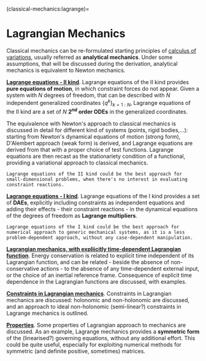 <!--
```{article-info}
:author: basics
:date: "{sub-ref}`today`"
:read-time: "{sub-ref}`wordcount-minutes` min read"
```
-->

(classical-mechanics:lagrange)=
# Lagrangian Mechanics

Classical mechanics can be re-formulated starting principles of [calculus of variations](https://basics2022.github.io/bbooks-math-miscellanea/ch/calculus-variations/intro.html), usually referred as **analytical mechanics**. Under some assumptions, that will be discussed during the derivation, analytical mechanics is equivalent to Newton mechanics.

[**Lagrange equations - II kind**](classical-mechanics:lagrange:ii-type). Lagrange equations of the II kind provides **pure equations of motion**, in which constraint forces do not appear. Given a system with $N$ degrees of freedom, that can be described with $N$ independent generalized coordinates $\{ q^k \}_{k=1:N}$, Lagrange equations of the II kind are a set of $N$ **$2^{nd}$ order ODEs** in the generalized coordinates.

The equivalence with Newton's approach to classical mechanics is discussed in detail for different kind of systems (points, rigid bodies,...): starting from Newton's dynamical equations of motion (strong form), D'Alembert approach (weak form) is derived, and Lagrange equations are derived from that with a proper choice of test functions. Lagrange equations are then recast as the stationariety condition of a functional, providing a variational approach to classical mechanics.

```{tip}
Lagrange equations of the II kind could be the best approach for small-dimensional problems, when there's no interest in evaluating constraint reactions.
```

[**Lagrange equations - I kind**](classical-mechanics:lagrange:i-type). Lagrange equations of the I kind provides a set of **DAEs**, explicitly including constraints as independent equations and adding their effects - their constraint reactions - in the dynamical equations of the degrees of freedom as **Lagrange multipliers**.

```{tip}
Lagrange equations of the I kind could be the best approach for numerical approach to generic mechanical systems, as it is a less problem-dependent approach, without any case-dependent manipulation.
```

[**Lagrangian mechanics, with expliicitly time-dependent Lagrangian function**](classical-mechanics:lagrange:time:dependent). Energy conservation is related to explicit time independent of its Lagrangian function, and can be related - beside the absence of non-conservative actions - to the absence of any time-dependent external input, or the choice of an inertial reference frame. Consequence of explicit time dependence in the Lagrangian functions are discussed, with examples.

[**Constraints in Lagrangian mechanics**](classical-mechanics:lagrange:constraints). Constraints in Lagrangian mechanics are discussed: holonomic and non-holonomic are discussed, and an approach to ideal non-holonomic (semi-linear?) constraints in Lagrange mechanics is outlined.

[**Properties**](classical-mechanics:lagrange:properties). Some properties of Lagrangian approach to mechanics are discussed. As an example, Lagrange mechanics provides a **symmetric form** of the (linearised?) governing equations, without any additional effort. This could be quite useful, especially for exploiting numerical methods for symmetric (and definite positive, sometimes) matrices.

<!--
Riformulazione della meccanica di Newton:
- **forma debole** delle equazioni: approccio di D'Alembert, lavori virtuali
- **equazioni di Lagrange**

con $\mathscr{L}(\dot{q}(t), q(t), t) = K(\dot{q}(t), q(t), t) + U(q(t), t)$.

- **principi di stazionarietà del funzionale azione $S$**

Nel caso non ci siano azioni non conservative, $Q_q = 0$, è possibile interpretare le equazioni di Lagrange come risultato di un principio di stazionarietà. Chiamando $\delta q(t)$ la variazione della funzion $q(t)$, moltiplicandola per le equazioni di Lagrange e integrando in tempo per $t \in [t_0, t_1]$,

$$\begin{aligned}
  0 & = \int_{t_0}^{t_1} \delta q (t) \left[ \dfrac{d}{dt}\left( \frac{\partial \mathscr{L}}{\partial \dot{q}} \right) - \frac{\partial \mathscr{L}}{\partial q} \right] \, dt = \\
    & = \delta q(t) \left.\left( \frac{\partial \mathscr{L}}{\partial \dot{q}} \right)\right|_{t_0}^{t_1} - \int_{t_0}^{t_1} \left[ \delta \dot{q}(t) \, \frac{\partial \mathscr{L}}{\partial \dot{q}} + \delta q(t) \, \frac{\partial \mathscr{L}}{\partial q} \right] \, dt \ . \\
\end{aligned}$$

Imponendo che la variazione $\delta q(t)$ sia nulla per $t_0$ e $t_1$, il primo termine si annulla, e si può dimostrare che

$$\begin{aligned}
    0 & = - \int_{t_0}^{t_1} \left[ \delta \dot{q}(t) \, \frac{\partial \mathscr{L}}{\partial \dot{q}} + \delta q(t) \, \frac{\partial \mathscr{L}}{\partial q} \right] \, dt \\
    & = - \delta \int_{t_0}^{t_1} \mathscr{L}(\dot{q}(t), q(t), t) \, dt =: - \delta S \ ,
\end{aligned}$$

cioè le equazioni di Lagrange sono equivalenti alla condizione di stazionarietà del funzionale **azione**

$$S:= \int_{t_0}^{t_1} \mathscr{L}(\dot{q}(t), q(t), t) \, dt \ .$$
-->
